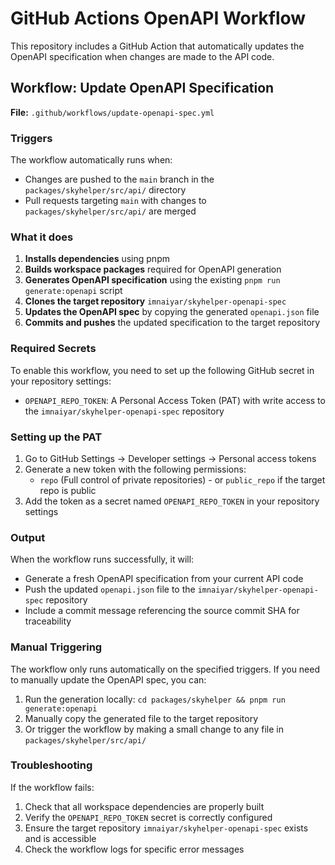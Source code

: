 # GitHub Actions OpenAPI Workflow

This repository includes a GitHub Action that automatically updates the OpenAPI specification when changes are made to the API code.

## Workflow: Update OpenAPI Specification

**File:** `.github/workflows/update-openapi-spec.yml`

### Triggers

The workflow automatically runs when:

- Changes are pushed to the `main` branch in the `packages/skyhelper/src/api/` directory
- Pull requests targeting `main` with changes to `packages/skyhelper/src/api/` are merged

### What it does

1. **Installs dependencies** using pnpm
2. **Builds workspace packages** required for OpenAPI generation
3. **Generates OpenAPI specification** using the existing `pnpm run generate:openapi` script
4. **Clones the target repository** `imnaiyar/skyhelper-openapi-spec`
5. **Updates the OpenAPI spec** by copying the generated `openapi.json` file
6. **Commits and pushes** the updated specification to the target repository

### Required Secrets

To enable this workflow, you need to set up the following GitHub secret in your repository settings:

- `OPENAPI_REPO_TOKEN`: A Personal Access Token (PAT) with write access to the `imnaiyar/skyhelper-openapi-spec` repository

### Setting up the PAT

1. Go to GitHub Settings → Developer settings → Personal access tokens
2. Generate a new token with the following permissions:
   - `repo` (Full control of private repositories) - or `public_repo` if the target repo is public
3. Add the token as a secret named `OPENAPI_REPO_TOKEN` in your repository settings

### Output

When the workflow runs successfully, it will:

- Generate a fresh OpenAPI specification from your current API code
- Push the updated `openapi.json` file to the `imnaiyar/skyhelper-openapi-spec` repository
- Include a commit message referencing the source commit SHA for traceability

### Manual Triggering

The workflow only runs automatically on the specified triggers. If you need to manually update the OpenAPI spec, you can:

1. Run the generation locally: `cd packages/skyhelper && pnpm run generate:openapi`
2. Manually copy the generated file to the target repository
3. Or trigger the workflow by making a small change to any file in `packages/skyhelper/src/api/`

### Troubleshooting

If the workflow fails:

1. Check that all workspace dependencies are properly built
2. Verify the `OPENAPI_REPO_TOKEN` secret is correctly configured
3. Ensure the target repository `imnaiyar/skyhelper-openapi-spec` exists and is accessible
4. Check the workflow logs for specific error messages
